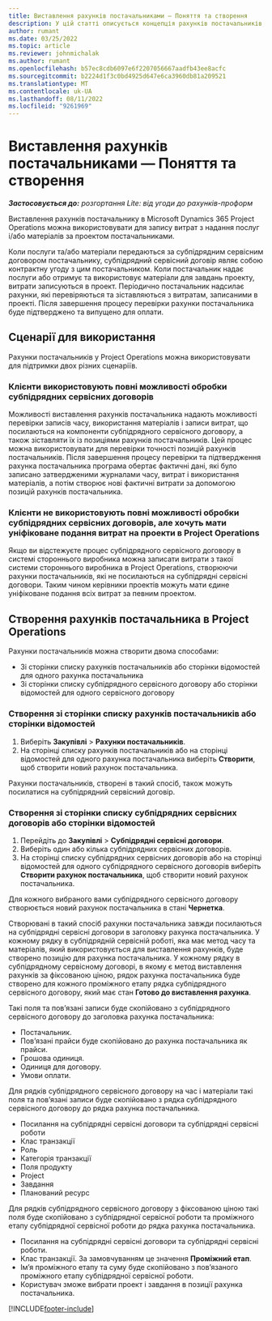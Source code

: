 ```yaml
---
title: Виставлення рахунків постачальниками — Поняття та створення
description: У цій статті описується концепція рахунків постачальників, сценаріїв для використання та пояснюється, як їх створювати в Microsoft Dynamics 365 Project Operations.
author: rumant
ms.date: 03/25/2022
ms.topic: article
ms.reviewer: johnmichalak
ms.author: rumant
ms.openlocfilehash: b57ec8cdb6097e6f2207056667aadfb43ee8acfc
ms.sourcegitcommit: b2224d1f3c0bd4925d647e6ca3960db81a209521
ms.translationtype: MT
ms.contentlocale: uk-UA
ms.lasthandoff: 08/11/2022
ms.locfileid: "9261969"
---
```

# <a name="vendor-invoicing---concept-and-creation"></a>Виставлення рахунків постачальниками — Поняття та створення

_**Застосовується до:** розгортання Lite: від угоди до рахунків-проформ_

Виставлення рахунків постачальнику в Microsoft Dynamics 365 Project Operations можна використовувати для запису витрат з надання послуг і/або матеріалів за проектом постачальниками.

Коли послуги та/або матеріали передаються за субпідрядним сервісним договором постачальнику, субпідрядний сервісний договір являє собою контрактну угоду з цим постачальником. Коли постачальник надає послуги або отримує та використовує матеріали для завдань проекту, витрати записуються в проект. Періодично постачальник надсилає рахунки, які перевіряються та зіставляються з витратам, записаними в проекті. Після завершення процесу перевірки рахунки постачальника буде підтверджено та випущено для оплати.

## <a name="scenarios-for-use"></a>Сценарії для використання

Рахунки постачальників у Project Operations можна використовувати для підтримки двох різних сценаріїв.

### <a name="customers-use-the-full-subcontracting-experiences"></a>Клієнти використовують повні можливості обробки субпідрядних сервісних договорів

Можливості виставлення рахунків постачальника надають можливості перевірки записів часу, використання матеріалів і записи витрат, що посилаються на компоненти субпідрядного сервісного договору, а також зіставляти їх із позиціями рахунків постачальників. Цей процес можна використовувати для перевірки точності позицій рахунків постачальників. Після завершення процесу перевірки та підтвердження рахунка постачальника програма обертає фактичні дані, які було записано затвердженими журналами часу, витрат і використання матеріалів, а потім створює нові фактичні витрати за допомогою позицій рахунків постачальника.

### <a name="customers-dont-use-the-full-subcontracting-experiences-but-want-to-have-a-unified-view-of-costs-on-projects-in-project-operations"></a>Клієнти не використовують повні можливості обробки субпідрядних сервісних договорів, але хочуть мати уніфіковане подання витрат на проекти в Project Operations

Якщо ви відстежуєте процес субпідрядного сервісного договору в системі стороннього виробника можна записати витрати з такої системи стороннього виробника в Project Operations, створюючи рахунки постачальників, які не посилаються на субпідрядні сервісні договори. Таким чином керівники проектів можуть мати єдине уніфіковане подання всіх витрат за певним проектом.

## <a name="creation-of-vendor-invoices-in-project-operations"></a>Створення рахунків постачальника в Project Operations

Рахунки постачальників можна створити двома способами:

- Зі сторінки списку рахунків постачальників або сторінки відомостей для одного рахунка постачальника
- Зі сторінки списку субпідрядного сервісного договору або сторінки відомостей для одного сервісного договору

### <a name="creation-from-the-vendor-invoice-list-page-or-details-page"></a>Створення зі сторінки списку рахунків постачальників або сторінки відомостей

1. Виберіть **Закупівлі** \> **Рахунки постачальників**.
2. На сторінці списку рахунків постачальників або на сторінці відомостей для одного рахунка постачальника виберіть **Створити**, щоб створити новий рахунок постачальника.

Рахунки постачальників, створені в такий спосіб, також можуть посилатися на субпідрядний сервісний договір.

### <a name="creation-from-the-subcontract-list-page-or-details-page"></a>Створення зі сторінки списку субпідрядних сервісних договорів або сторінки відомостей

1. Перейдіть до **Закупівлі** \> **Субпідрядні сервісні договори**.
2. Виберіть один або кілька субпідрядних сервісних договорів.
3. На сторінці списку субпідрядних сервісних договорів або на сторінці відомостей для одного субпідрядного сервісного договорів виберіть **Створити рахунок постачальника**, щоб створити новий рахунок постачальника.

Для кожного вибраного вами субпідрядного сервісного договору створюється новий рахунок постачальника в стані **Чернетка**.

Створювані в такий спосіб рахунки постачальника завжди посилаються на субпідрядні сервісні договори в заголовку рахунка постачальника. У кожному рядку в субпідрядній сервісній роботі, яка має метод часу та матеріалів, який використовується для виставлення рахунків, буде створено позицію для рахунка постачальника. У кожному рядку в субпідрядному сервісному договорі, в якому є метод виставлення рахунків за фіксованою ціною, рядок рахунка постачальника буде створено для кожного проміжного етапу рядка субпідрядного сервісного договору, який має стан **Готово до виставлення рахунка**.

Такі поля та пов’язані записи буде скопійовано з субпідрядного сервісного договору до заголовка рахунка постачальника:

- Постачальник.
- Пов’язані прайси буде скопійовано до рахунка постачальника як прайси.
- Грошова одиниця.
- Одиниця для договору.
- Умови оплати.

Для рядків субпідрядного сервісного договору на час і матеріали такі поля та пов’язані записи буде скопійовано з рядка субпідрядного сервісного договору до рядка рахунка постачальника.

- Посилання на субпідрядні сервісні договори та субпідрядні сервісні роботи
- Клас транзакції
- Роль
- Категорія транзакції
- Поля продукту
- Project
- Завдання
- Планований ресурс

Для рядків субпідрядного сервісного договору з фіксованою ціною такі поля буде скопійовано з субпідрядної сервісної роботи та проміжного етапу субпідрядної сервісної роботи до рядка рахунка постачальника.

- Посилання на субпідрядні сервісні договори та субпідрядні сервісні роботи.
- Клас транзакції. За замовчуванням це значення **Проміжний етап**.
- Ім’я проміжного етапу та суму буде скопійовано з пов’язаного проміжного етапу субпідрядної сервісної роботи.
- Користувач зможе вибрати проект і завдання в позиції рахунка постачальника.

[!INCLUDE[footer-include](../../includes/footer-banner.md)]
